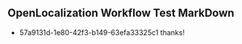 ## OpenLocalization Workflow Test MarkDown
* 57a9131d-1e80-42f3-b149-63efa33325c1 thanks!

<!--HONumber=Aug16_HO5-->


